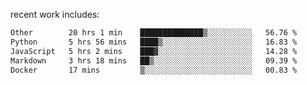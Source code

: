 
<!--<img width="1415" height="100" alt="blu" src="https://github.com/rdsilva01/rdsilva01/assets/101207588/deb060e5-d035-4f09-b511-e3f50605b207">-->

<!-- \> Enthusiastic about developing and building solutions <br>
\> Computer Science and Engineering @ UBI -->

<!-- <a href="https://www.rodrigosilva.live/">personal website</a> 🏁 -->

<!-- ![](https://komarev.com/ghpvc/?username=rdsilva01) -->

recent work includes:
<!--START_SECTION:waka-->

```txt
Other        20 hrs 1 min    ██████████████▒░░░░░░░░░░   56.76 %
Python       5 hrs 56 mins   ████▒░░░░░░░░░░░░░░░░░░░░   16.83 %
JavaScript   5 hrs 2 mins    ███▓░░░░░░░░░░░░░░░░░░░░░   14.28 %
Markdown     3 hrs 18 mins   ██▒░░░░░░░░░░░░░░░░░░░░░░   09.39 %
Docker       17 mins         ▒░░░░░░░░░░░░░░░░░░░░░░░░   00.83 %
```

<!--END_SECTION:waka-->

